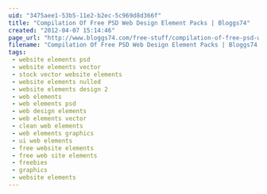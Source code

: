 ```yaml
---
uid: "3475aee1-53b5-11e2-b2ec-5c969d8d366f"
title: "Compilation Of Free PSD Web Design Element Packs | Bloggs74"
created: "2012-04-07 15:14:46"
page_url: "http://www.bloggs74.com/free-stuff/compilation-of-free-psd-web-design-element-packs/"
filename: "Compilation Of Free PSD Web Design Element Packs | Bloggs74.html"
tags: 
 - website elements psd
 - website elements vector
 - stock vector website elements
 - website elements nulled
 - website elements design 2
 - web elements
 - web elements psd
 - web design elements
 - web elements vector
 - clean web elements
 - web elements graphics
 - ui web elements
 - free website elements
 - free web site elements
 - freebies
 - graphics
 - website elements
---
```

